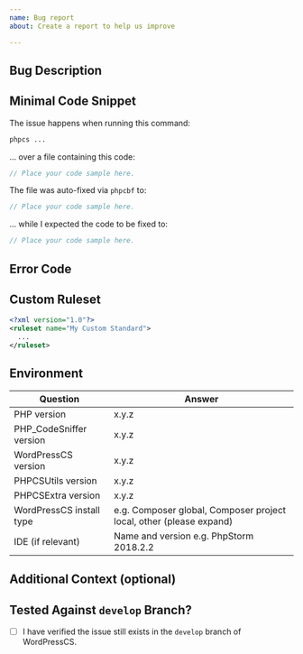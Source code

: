 ```yaml
---
name: Bug report
about: Create a report to help us improve

---
```


<!--
PLEASE FILL OUT THE TEMPLATE COMPLETELY.
BUG REPORTS WHICH CANNOT BE REPRODUCED BASED ON THE INFORMATION PROVIDED WILL BE CLOSED.
-->

## Bug Description
<!--
Please provide a clear and concise description of what the bug is.

What did you expect to happen? What actually happened?
-->

## Minimal Code Snippet
<!-- Please provide example code that allows us to reproduce the issue. Do NOT paste screenshots of code! -->

The issue happens when running this command:
```bash
phpcs ...
```

... over a file containing this code:
```php
// Place your code sample here.
```

<!-- For bugs with fixers: How was the code fixed? How did you expect the code to be fixed? -->

The file was auto-fixed via `phpcbf` to:
```php
// Place your code sample here.
```

... while I expected the code to be fixed to:
```php
// Place your code sample here.
```

## Error Code
<!--
The error code for the sniff that is (or should be) being triggered (you
can see the sniff error codes by running `phpcs` with the `-s` flag).
e.g. `WordPress.PHP.NoSilencedErrors.Discouraged`

Note: only report issues for error codes starting with `WordPress` to this repo!
If the error code starts with `Universal`, `NormalizedArrays` or `Modernize` report the issue to PHPCSExtra.
If the error code starts with `Generic`, `PEAR`, `PSR1`, `PSR2`, `PSR12`, `Squiz` or `Zend` report the issue to PHP_CodeSniffer itself.

You can leave this section empty if you are reporting a false negative.
-->

## Custom Ruleset
<!--
If the issue cannot be reproduced when using `--standard=WordPress` on the command line,
please post the relevant part of your custom ruleset here.
-->

```xml
<?xml version="1.0"?>
<ruleset name="My Custom Standard">
  ...
</ruleset>
```

## Environment
<!--
To find out the versions used:
* PHP: run `php -v`.
* Packages: run `composer info` or run `composer [global] info` to see the installed versions.
-->

| Question                 | Answer
| ------------------------ | -------
| PHP version              | x.y.z
| PHP_CodeSniffer version  | x.y.z
| WordPressCS version      | x.y.z
| PHPCSUtils version       | x.y.z
| PHPCSExtra version       | x.y.z
| WordPressCS install type | e.g. Composer global, Composer project local, other (please expand)
| IDE (if relevant)        | Name and version e.g. PhpStorm 2018.2.2


## Additional Context (optional)
<!-- Add any other context about the problem here. -->

## Tested Against `develop` Branch?
- [ ] I have verified the issue still exists in the `develop` branch of WordPressCS.
